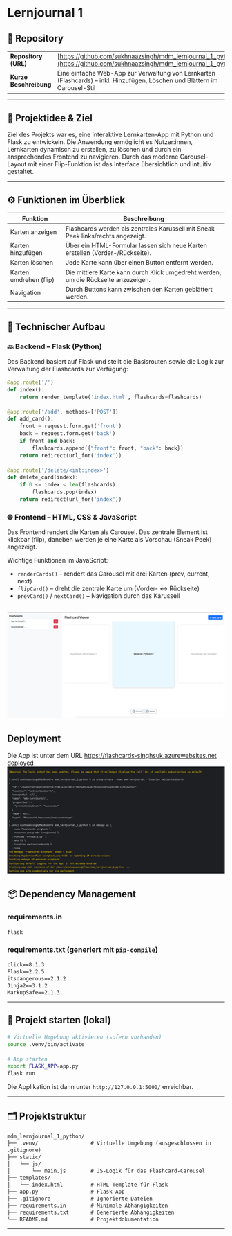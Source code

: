 ﻿# Lernjournal 1 

## 🔗 Repository

| | |
|--|--|
| **Repository (URL)** | [https://github.com/sukhnaazsingh/mdm_lernjournal_1_python.git](https://github.com/sukhnaazsingh/mdm_lernjournal_1_python.git) |
| **Kurze Beschreibung** | Eine einfache Web-App zur Verwaltung von Lernkarten (Flashcards) – inkl. Hinzufügen, Löschen und Blättern im Carousel-Stil |

---

## 🧠 Projektidee & Ziel

Ziel des Projekts war es, eine interaktive Lernkarten-App mit Python und Flask zu entwickeln. Die Anwendung ermöglicht es Nutzer:innen, Lernkarten dynamisch zu erstellen, zu löschen und durch ein ansprechendes Frontend zu navigieren. Durch das moderne Carousel-Layout mit einer Flip-Funktion ist das Interface übersichtlich und intuitiv gestaltet.

---

## ⚙️ Funktionen im Überblick

| Funktion                 | Beschreibung |
|--------------------------|--------------|
| Karten anzeigen          | Flashcards werden als zentrales Karussell mit Sneak-Peek links/rechts angezeigt. |
| Karten hinzufügen        | Über ein HTML-Formular lassen sich neue Karten erstellen (Vorder-/Rückseite). |
| Karten löschen           | Jede Karte kann über einen Button entfernt werden. |
| Karten umdrehen (flip)   | Die mittlere Karte kann durch Klick umgedreht werden, um die Rückseite anzuzeigen. |
| Navigation               | Durch Buttons kann zwischen den Karten geblättert werden. |

---

## 🧩 Technischer Aufbau

### 🔙 Backend – Flask (Python)

Das Backend basiert auf Flask und stellt die Basisrouten sowie die Logik zur Verwaltung der Flashcards zur Verfügung:

```python
@app.route('/')
def index():
    return render_template('index.html', flashcards=flashcards)

@app.route('/add', methods=['POST'])
def add_card():
    front = request.form.get('front')
    back = request.form.get('back')
    if front and back:
        flashcards.append({"front": front, "back": back})
    return redirect(url_for('index'))

@app.route('/delete/<int:index>')
def delete_card(index):
    if 0 <= index < len(flashcards):
        flashcards.pop(index)
    return redirect(url_for('index'))
```

### 🌐 Frontend – HTML, CSS & JavaScript

Das Frontend rendert die Karten als Carousel. Das zentrale Element ist klickbar (flip), daneben werden je eine Karte als Vorschau (Sneak Peek) angezeigt.

Wichtige Funktionen im JavaScript:

- `renderCards()` – rendert das Carousel mit drei Karten (prev, current, next)
- `flipCard()` – dreht die zentrale Karte um (Vorder- <-> Rückseite)
- `prevCard()` / `nextCard()` – Navigation durch das Karussell

![gui.png](images/gui.png)
---

## Deployment
Die App ist unter dem URL https://flashcards-singhsuk.azurewebsites.net deployed
![deployment_cli.png](images/deployment_cli.png)


## 📦 Dependency Management

### requirements.in

```text
flask
```

### requirements.txt (generiert mit `pip-compile`)

```text
click==8.1.3
Flask==2.2.5
itsdangerous==2.1.2
Jinja2==3.1.2
MarkupSafe==2.1.3
```

---

## 🚀 Projekt starten (lokal)

```bash
# Virtuelle Umgebung aktivieren (sofern vorhanden)
source .venv/bin/activate

# App starten
export FLASK_APP=app.py
flask run
```

Die Applikation ist dann unter `http://127.0.0.1:5000/` erreichbar.

---

## 🗂️ Projektstruktur

```
mdm_lernjournal_1_python/
├── .venv/                 # Virtuelle Umgebung (ausgeschlossen in .gitignore)
├── static/
│   └── js/
│       └── main.js        # JS-Logik für das Flashcard-Carousel
├── templates/
│   └── index.html         # HTML-Template für Flask
├── app.py                 # Flask-App
├── .gitignore             # Ignorierte Dateien
├── requirements.in        # Minimale Abhängigkeiten
├── requirements.txt       # Generierte Abhängigkeiten
└── README.md              # Projektdokumentation
```

---
